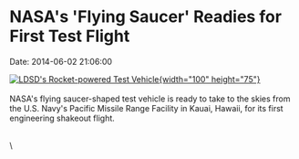 NASA\'s \'Flying Saucer\' Readies for First Test Flight
=======================================================

Date: 2014-06-02 21:06:00

[![LDSD\'s Rocket-powered Test
Vehicle](http://www.jpl.nasa.gov/images/technology/ldsd/ldsd20140602-226.jpg){width="100"
height="75"}](http://www.jpl.nasa.gov/news/news.php?release=2014-169&rn=news.xml&rst=4163)\
\
NASA\'s flying saucer-shaped test vehicle is ready to take to the skies
from the U.S. Navy\'s Pacific Missile Range Facility in Kauai, Hawaii,
for its first engineering shakeout flight.

\
\
